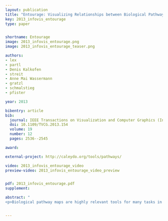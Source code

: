 ```yaml
---
layout: publication
title: "Entourage: Visualizing Relationships between Biological Pathways using Contextual Subsets"
key: 2013_infovis_entourage
type: paper


shortname: Entourage
image: 2013_infovis_entourage.png
image: 2013_infovis_entourage_teaser.png

authors:
- lex
- partl
- Denis Kalkofen
- streit
- Anne Mai Wassermann
- gratzl
- schmalstieg
- pfister

year: 2013

bibentry: article
bib:
  journal: IEEE Transactions on Visualization and Computer Graphics (InfoVis)
  doi: 10.1109/TVCG.2013.154
  volume: 19
  number: 12
  pages: 2536--2545

award:

external-project: http://caleydo.org/tools/pathways/

video: 2013_infovis_entourage_video
preview-video: 2013_infovis_entourage_video_preview


pdf: 2013_infovis_entourage.pdf
supplement:

abstract: "
<p>Biological pathway maps are highly relevant tools for many tasks in molecular biology. They reduce the complexity of the overall biological network by partitioning it into smaller manageable parts. While this reduction of complexity is their biggest strength, it is, at the same time, their biggest weakness. By removing what is deemed not important for the primary function of the pathway, biologists lose the ability to follow and understand cross-talks between pathways. Considering these cross-talks is, however, critical in many analysis scenarios, such as judging effects of drugs. In this paper we introduce Entourage, a novel visualization technique that provides contextual information lost due to the artificial partitioning of the biological network, but at the same time limits the presented information to what is relevant to the analyst’s task. We use one pathway map as the focus of an analysis and allow a larger set of contextual pathways. For these context pathways we only show the contextual subsets, i.e., the parts of the graph that are relevant to a selection. Entourage suggests related pathways based on similarities and highlights parts of a pathway that are interesting in terms of mapped experimental data. We visualize interdependencies between pathways using stubs of visual links, which we found effective yet not obtrusive. By combining this approach with visualization of experimental data, we can provide domain experts with a highly valuable tool. We demonstrate the utility of Entourage with case studies conducted with a biochemist who researches the effects of drugs on pathways. We show that the technique is well suited to investigate interdependencies between pathways and to analyze, understand, and predict the effect that drugs have on different cell types.</p>"


---
```

